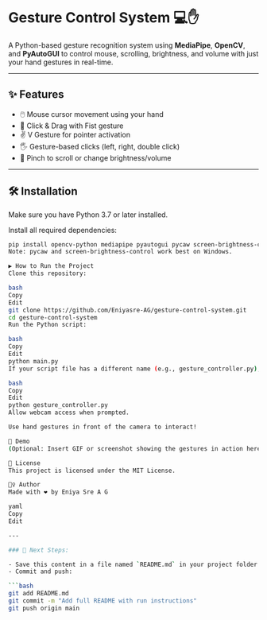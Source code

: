 # Gesture Control System 💻✋

A Python-based gesture recognition system using **MediaPipe**, **OpenCV**, and **PyAutoGUI** to control mouse, scrolling, brightness, and volume with just your hand gestures in real-time.

---

## ✨ Features

- 🖱️ Mouse cursor movement using your hand
- 👊 Click & Drag with Fist gesture
- ✌️ V Gesture for pointer activation
- 🖐️ Gesture-based clicks (left, right, double click)
- 🤏 Pinch to scroll or change brightness/volume

---

## 🛠️ Installation

Make sure you have Python 3.7 or later installed.

Install all required dependencies:

```bash
pip install opencv-python mediapipe pyautogui pycaw screen-brightness-control protobuf comtypes
Note: pycaw and screen-brightness-control work best on Windows.

▶️ How to Run the Project
Clone this repository:

bash
Copy
Edit
git clone https://github.com/Eniyasre-AG/gesture-control-system.git
cd gesture-control-system
Run the Python script:

bash
Copy
Edit
python main.py
If your script file has a different name (e.g., gesture_controller.py), run:

bash
Copy
Edit
python gesture_controller.py
Allow webcam access when prompted.

Use hand gestures in front of the camera to interact!

📸 Demo
(Optional: Insert GIF or screenshot showing the gestures in action here)

📜 License
This project is licensed under the MIT License.

🙋‍♀️ Author
Made with ❤️ by Eniya Sre A G

yaml
Copy
Edit

---

### 📌 Next Steps:

- Save this content in a file named `README.md` in your project folder.
- Commit and push:

```bash
git add README.md
git commit -m "Add full README with run instructions"
git push origin main
